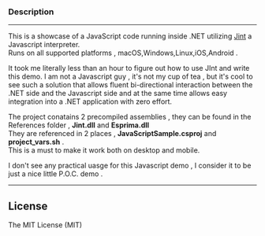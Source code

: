 
### Description
-----------------------------------------------------------
This is a showcase of a JavaScript code running inside .NET utilizing  [Jint](https://github.com/sebastienros/jint)  a Javascript interpreter.  \
Runs on all supported platforms , macOS,Windows,Linux,iOS,Android .

It took me literally less than an hour to figure out how to use JInt and write this demo.
I am not a Javascript guy , it's not my cup of tea , but it's cool to see such a solution that allows fluent bi-directional interaction between the .NET side and the Javascript side  and at the same time allows easy integration into a .NET application with zero effort.

The project conatains 2 precompiled assemblies , they can be found in the References folder , **Jint.dll** and **Esprima.dll**\
They are referenced in 2 places , **JavaScriptSample.csproj** and **project_vars.sh** .\
This is a must to make it work both on desktop and mobile.


I don't see any practical uasge for this Javascript demo , I consider it to be just  a nice little P.O.C. demo .

-----------------------------------------------------------

License
-----------------------------------------------------------------------------------
The MIT License (MIT)











